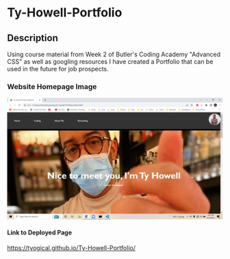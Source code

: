 # Ty-Howell-Portfolio

## Description

Using course material from Week 2 of Butler's Coding Academy "Advanced CSS" as well as googling resources I have created a Portfolio that can be used in the future for job prospects.

### Website Homepage Image

![Ty Howell Portfolio](./assets/images/Screenshot%20(33).png)

#### Link to Deployed Page

https://tyogical.github.io/Ty-Howell-Portfolio/

